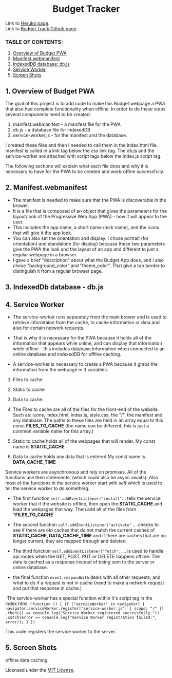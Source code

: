 <h1 align ="center"> Budget Tracker </h1>

Link to [Heruko page](https://budget-tracker-221.herokuapp.com/).
<br>
Link to [Budget Track Github page](https://github.com/ksfallon/Budget-Tracker).

### **TABLE OF CONTENTS:**
1. [Overview of Budget PWA](#1-overview-of-budget-pwa)
2. [Manifest.webmanifest](#2-manifest)
3. [IndexedDB database: db.js](#3-indexeddb-database-db-js)
4. [Service Worker](#1-service-worker)
5. [Screen Shots](#5-screen-shots)

## 1. Overview of Budget PWA
The goal of this project is to add code to make this Budget webpage a PWA that also had complete functionality when offline. In order to do these steps several components need to be created: 

1. manifest.webmanifest - a manifest file for the PWA 
2. db.js - a database file for indexedDB
3. service-worker.js - for the manifest and the database.

I created these files and then I needed to call them in the index.html file. manifest is called in a link tag below the css link tag. The db.js and the service-worker are attached with script tags below the index.js script tag.

The following sections will explain what each file does and why it is necessary to have for the PWA to be created and work-offine successfully.

## 2. Manifest.webmanifest
- The manifest is needed to make sure that the PWA is discoverable in the brower.
- It is a file that is composed of an object that gives the parameters for the layout/look of the Progressive Web App (PWA) - how it will appear to the user.
- This includes the app name, a short name (nick name), and the icons that will give it the app look.
- You can also set the orientation and display. I chose portrait (for orientation) and standalone (for display) because these two parameters give the PWA the look and the layout of an app and different to just a regular webpage in a browser.
- I gave a brief "description" about what the Budget App does, and I also chose "background_color" and "theme_color". That give a top border to distinguish it from a regular browser page.

## 3. IndexedDb database - db.js
## 4. Service Worker
- The service-worker runs separately from the main brower and is used to retrieve informtaion from the cache, to cache information or data and also for certain network requests. 
- That is why it is necessary for the PWA because it holds all of the information that appears while online, and can display that information while offline - this includes database information when connected to an online database and indexedDB for offline caching.

- A service-worker is necessary to create a PWA because it grabs the information from the webpage in 3 variables:
1. Files to cache
2. Static to cache
3. Data to cache.

1. The Files to cache are all of the files for the front-end of the website. Such as: icons, index.html, index.js, style.css, the "/", the manifest and any database. The paths to these files are held in an array equal to this const **FILES_TO_CACHE** (the name can be different, this is just a common variable name for this array.)

2. Static to cache holds all of the webpages that will render. My const name is **STATIC_CACHE**

3. Data to cache holds any data that is entered.My const name is **DATA_CACHE_TIME**

Service workers are asynchronous and rely on promises. All of the functions use then statements, (which could also be async awaits). Also most of the functions in the service worker start with *self* which is used to tell the service worker to do something.

- The first function `self.addEventListener("install"`... tells the service worker that if the website is offline, then open the **STATIC_CACHE** and load the webpages that way. Then add all of the files from ***FILES_TO_CACHE**

- The second function `self.addEventListener("activate"` ... checks to see if there are old caches that do not match the current caches of **STATIC_CACHE, DATA_CACHE_TIME** and if there are caches that are no longer current, they are mapped through and deleted.

- The third function `self.addEventListener("fetch",` ... is used to handle api routes when the GET, POST, PUT or DELETE happens offline. The data is cached as a response instead of being sent to the server or online database.

- the final function `event.respondWith` deals with all other requests, and what to do if a request is not in cache (need to make a network request and put that response in cache.)

-The service-worker has a special function within it's script tag in the index.html:
`(function () {
    if ("serviceWorker" in navigator) {
        navigator.serviceWorker.register("service-worker.js", { scope: "/" })
            .then(() => console.log("Service Worker registered successfully."))
            .catch(error => console.log("Service Worker registration failed:", error));
    }
})`

This code registers the service worker to the server.

## 5. Screen Shots 

offline data caching.

Licensed under the [MIT License](https://choosealicense.com/licenses/mit/#).
